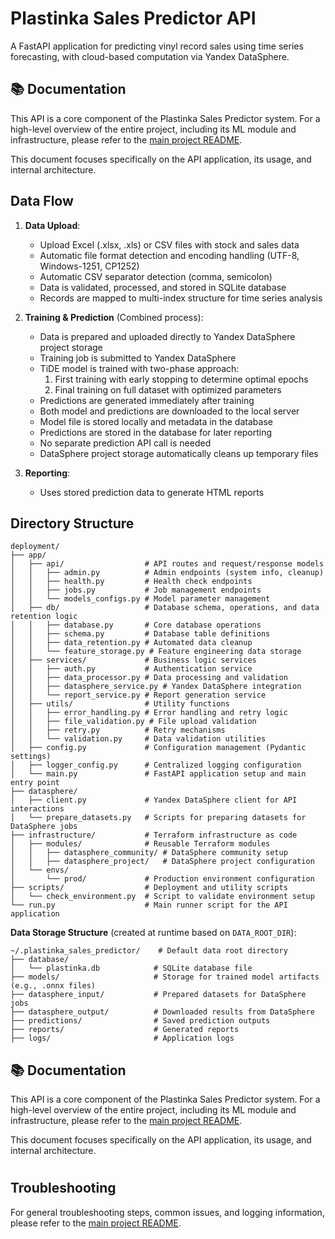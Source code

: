 # Plastinka Sales Predictor API

A FastAPI application for predicting vinyl record sales using time series forecasting, with cloud-based computation via Yandex DataSphere.

## 📚 Documentation

This API is a core component of the Plastinka Sales Predictor system. For a high-level overview of the entire project, including its ML module and infrastructure, please refer to the [main project README](../README.md).

This document focuses specifically on the API application, its usage, and internal architecture.

## Data Flow

1. **Data Upload**:
   - Upload Excel (.xlsx, .xls) or CSV files with stock and sales data
   - Automatic file format detection and encoding handling (UTF-8, Windows-1251, CP1252)
   - Automatic CSV separator detection (comma, semicolon)
   - Data is validated, processed, and stored in SQLite database
   - Records are mapped to multi-index structure for time series analysis

2. **Training & Prediction** (Combined process):
   - Data is prepared and uploaded directly to Yandex DataSphere project storage
   - Training job is submitted to Yandex DataSphere
   - TiDE model is trained with two-phase approach:
     1. First training with early stopping to determine optimal epochs
     2. Final training on full dataset with optimized parameters
   - Predictions are generated immediately after training
   - Both model and predictions are downloaded to the local server
   - Model file is stored locally and metadata in the database
   - Predictions are stored in the database for later reporting
   - No separate prediction API call is needed
   - DataSphere project storage automatically cleans up temporary files

3. **Reporting**:
   - Uses stored prediction data to generate HTML reports

## Directory Structure

```
deployment/
├── app/
│   ├── api/                  # API routes and request/response models
│   │   ├── admin.py          # Admin endpoints (system info, cleanup)
│   │   ├── health.py         # Health check endpoints
│   │   ├── jobs.py           # Job management endpoints
│   │   └── models_configs.py # Model parameter management
│   ├── db/                   # Database schema, operations, and data retention logic
│   │   ├── database.py       # Core database operations
│   │   ├── schema.py         # Database table definitions
│   │   ├── data_retention.py # Automated data cleanup
│   │   └── feature_storage.py # Feature engineering data storage
│   ├── services/             # Business logic services
│   │   ├── auth.py           # Authentication service
│   │   ├── data_processor.py # Data processing and validation
│   │   ├── datasphere_service.py # Yandex DataSphere integration
│   │   └── report_service.py # Report generation service
│   ├── utils/                # Utility functions
│   │   ├── error_handling.py # Error handling and retry logic
│   │   ├── file_validation.py # File upload validation
│   │   ├── retry.py          # Retry mechanisms
│   │   └── validation.py     # Data validation utilities
│   ├── config.py             # Configuration management (Pydantic settings)
│   ├── logger_config.py      # Centralized logging configuration
│   └── main.py               # FastAPI application setup and main entry point
├── datasphere/
│   ├── client.py             # Yandex DataSphere client for API interactions
│   └── prepare_datasets.py   # Scripts for preparing datasets for DataSphere jobs
├── infrastructure/           # Terraform infrastructure as code
│   ├── modules/              # Reusable Terraform modules
│   │   ├── datasphere_community/ # DataSphere community setup
│   │   ├── datasphere_project/   # DataSphere project configuration
│   └── envs/
│       └── prod/             # Production environment configuration
├── scripts/                  # Deployment and utility scripts
│   └── check_environment.py  # Script to validate environment setup
└── run.py                    # Main runner script for the API application
```

**Data Storage Structure** (created at runtime based on `DATA_ROOT_DIR`):
```
~/.plastinka_sales_predictor/    # Default data root directory
├── database/
│   └── plastinka.db            # SQLite database file
├── models/                     # Storage for trained model artifacts (e.g., .onnx files)
├── datasphere_input/           # Prepared datasets for DataSphere jobs
├── datasphere_output/          # Downloaded results from DataSphere
├── predictions/                # Saved prediction outputs
├── reports/                    # Generated reports
├── logs/                       # Application logs
```



## 📚 Documentation

This API is a core component of the Plastinka Sales Predictor system. For a high-level overview of the entire project, including its ML module and infrastructure, please refer to the [main project README](../README.md).

This document focuses specifically on the API application, its usage, and internal architecture.

#

## Troubleshooting

For general troubleshooting steps, common issues, and logging information, please refer to the [main project README](../README.md).